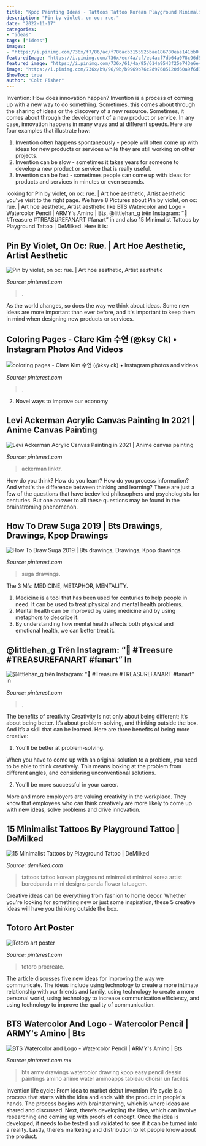 ```yaml
---
title: "Kpop Painting Ideas - Tattoos Tattoo Korean Playground Minimalist Minimal Korea Artist Boredpanda Mini Designs Panda Flower Tatuagem"
description: "Pin by violet, on oc: rue."
date: "2022-11-17"
categories:
- "ideas"
tags: ["ideas"]
images:
- "https://i.pinimg.com/736x/f7/86/ac/f786acb3155525bae186780eae141bb0.jpg"
featuredImage: "https://i.pinimg.com/736x/ec/4a/cf/ec4acf7db64a078c96d592ee58eb1d99.jpg"
featured_image: "https://i.pinimg.com/736x/61/4a/95/614a9543f25e743e6e4caa93683c0cc2.jpg"
image: "https://i.pinimg.com/736x/b9/96/9b/b9969b76c2d97685120d60a9f6d3dff2.jpg"
ShowToc: true
author: "Colt Fisher"
---
```



Invention: How does innovation happen?
Invention is a process of coming up with a new way to do something. Sometimes, this comes about through the sharing of ideas or the discovery of a new resource. Sometimes, it comes about through the development of a new product or service.
In any case, innovation happens in many ways and at different speeds. Here are four examples that illustrate how: 

1) Invention often happens spontaneously - people will often come up with ideas for new products or services while they are still working on other projects. 
2) Invention can be slow - sometimes it takes years for someone to develop a new product or service that is really useful. 
3) Invention can be fast - sometimes people can come up with ideas for products and services in minutes or even seconds.

	

		
looking for Pin by violet, on oc: rue. | Art hoe aesthetic, Artist aesthetic you've visit to the right page. We have 8 Pictures about Pin by violet, on oc: rue. | Art hoe aesthetic, Artist aesthetic like BTS Watercolor and Logo - Watercolor Pencil | ARMY&#039;s Amino | Bts, @littlehan_g trên Instagram: “🥰 #Treasure #TREASUREFANART #fanart” in and also 15 Minimalist Tattoos by Playground Tattoo | DeMilked. Here it is:
		
    
## Pin By Violet, On Oc: Rue. | Art Hoe Aesthetic, Artist Aesthetic

<img loading=lazy src="https://i.pinimg.com/736x/b9/96/9b/b9969b76c2d97685120d60a9f6d3dff2.jpg" onerror="this.onerror=null;this.src='https://tse4.mm.bing.net/th?id=OIP.LHYIMOdH-p1Q035Pa7nCqwHaJ3&amp;pid=15.1';" alt="Pin by violet, on oc: rue. | Art hoe aesthetic, Artist aesthetic">

_Source: pinterest.com_

>. 

	

As the world changes, so does the way we think about ideas. Some new ideas are more important than ever before, and it's important to keep them in mind when designing new products or services.

    
## Coloring Pages - Clare Kim 수연 (@ksy Ck) • Instagram Photos And Videos

<img loading=lazy src="https://i.pinimg.com/736x/61/4a/95/614a9543f25e743e6e4caa93683c0cc2.jpg" onerror="this.onerror=null;this.src='https://tse2.mm.bing.net/th?id=OIP.hidWSoxCGeQ0XsSTvoQDwgHaHa&amp;pid=15.1';" alt="coloring pages - Clare Kim 수연 (@ksy ck) • Instagram photos and videos">

_Source: pinterest.com_

>. 

	

2. Novel ways to improve our economy

    
## Levi Ackerman Acrylic Canvas Painting In 2021 | Anime Canvas Painting

<img loading=lazy src="https://i.pinimg.com/originals/1f/ae/7a/1fae7a5fb51b5427cfc30e0cb8f4d209.jpg" onerror="this.onerror=null;this.src='https://tse3.mm.bing.net/th?id=OIP.Ep-XOhQ9q6zIEmZNxEZiTwHaKT&amp;pid=15.1';" alt="Levi Ackerman Acrylic Canvas Painting in 2021 | Anime canvas painting">

_Source: pinterest.com_

>ackerman linktr. 

	

How do you think? How do you learn? How do you process information? And what's the difference between thinking and learning? These are just a few of the questions that have bedeviled philosophers and psychologists for centuries. But one answer to all these questions may be found in the brainstroming phenomenon.

    
## How To Draw Suga 2019 | Bts Drawings, Drawings, Kpop Drawings

<img loading=lazy src="https://i.pinimg.com/736x/8a/08/40/8a08408628cf8c06a94c87241d90437d.jpg" onerror="this.onerror=null;this.src='https://tse1.mm.bing.net/th?id=OIP.lHrujmpQe0Su4LWnj02zKAAAAA&amp;pid=15.1';" alt="How To Draw Suga 2019 | Bts drawings, Drawings, Kpop drawings">

_Source: pinterest.com_

>suga drawings. 

	

The 3 M’s: MEDICINE, METAPHOR, MENTALITY.
1. Medicine is a tool that has been used for centuries to help people in need. It can be used to treat physical and mental health problems.
2. Mental health can be improved by using medicine and by using metaphors to describe it.
3. By understanding how mental health affects both physical and emotional health, we can better treat it.

    
## @littlehan_g Trên Instagram: “🥰 #Treasure #TREASUREFANART #fanart” In

<img loading=lazy src="https://i.pinimg.com/736x/f7/86/ac/f786acb3155525bae186780eae141bb0.jpg" onerror="this.onerror=null;this.src='https://tse4.mm.bing.net/th?id=OIP.8tuv14PKiboOzw-yASKQgwHaFj&amp;pid=15.1';" alt="@littlehan_g trên Instagram: “🥰 #Treasure #TREASUREFANART #fanart” in">

_Source: pinterest.com_

>. 

	

The benefits of creativity
Creativity is not only about being different; it’s about being better. It’s about problem-solving, and thinking outside the box. And it’s a skill that can be learned. Here are three benefits of being more creative:
1. You’ll be better at problem-solving.

When you have to come up with an original solution to a problem, you need to be able to think creatively. This means looking at the problem from different angles, and considering unconventional solutions.

2. You’ll be more successful in your career.

More and more employers are valuing creativity in the workplace. They know that employees who can think creatively are more likely to come up with new ideas, solve problems and drive innovation.

    
## 15 Minimalist Tattoos By Playground Tattoo | DeMilked

<img loading=lazy src="https://www.demilked.com/magazine/wp-content/uploads/2016/08/minimal-tattoos-playground-tattoo-south-korea-raw.png" onerror="this.onerror=null;this.src='https://tse1.mm.bing.net/th?id=OIP.jxMGWjfe4lGxW0wTu5SJqQHaD4&amp;pid=15.1';" alt="15 Minimalist Tattoos by Playground Tattoo | DeMilked">

_Source: demilked.com_

>tattoos tattoo korean playground minimalist minimal korea artist boredpanda mini designs panda flower tatuagem. 

	

Creative ideas can be everything from fashion to home decor. Whether you're looking for something new or just some inspiration, these 5 creative ideas will have you thinking outside the box.

    
## Totoro Art Poster

<img loading=lazy src="https://i.pinimg.com/736x/db/f7/60/dbf7602d91b21a6e6f9329e5db3bd42a.jpg" onerror="this.onerror=null;this.src='https://tse1.mm.bing.net/th?id=OIP.QGumHXfaIZWATG_mzc2mIQHaKe&amp;pid=15.1';" alt="Totoro art poster">

_Source: pinterest.com_

>totoro procreate. 

	

The article discusses five new ideas for improving the way we communicate. The ideas include using technology to create a more intimate relationship with our friends and family, using technology to create a more personal world, using technology to increase communication efficiency, and using technology to improve the quality of communication.

    
## BTS Watercolor And Logo - Watercolor Pencil | ARMY&#039;s Amino | Bts

<img loading=lazy src="https://i.pinimg.com/736x/ec/4a/cf/ec4acf7db64a078c96d592ee58eb1d99.jpg" onerror="this.onerror=null;this.src='https://tse2.mm.bing.net/th?id=OIP.BNpJTbJ62oVqiLXPoEtYBwHaHa&amp;pid=15.1';" alt="BTS Watercolor and Logo - Watercolor Pencil | ARMY&#039;s Amino | Bts">

_Source: pinterest.com.mx_

>bts army drawings watercolor drawing kpop easy pencil dessin paintings amino anime water aminoapps tableau choisir un faciles. 

	

Invention life cycle: From idea to market debut
Invention life cycle is a process that starts with the idea and ends with the product in people's hands. The process begins with brainstorming, which is where ideas are shared and discussed. Next, there’s developing the idea, which can involve researching and coming up with proofs of concept. Once the idea is developed, it needs to be tested and validated to see if it can be turned into a reality. Lastly, there’s marketing and distribution to let people know about the product.

